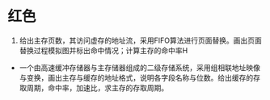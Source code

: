 # 红色

1. 给出主存页数，其访问虚存的地址流，采用FIFO算法进行页面替换。画出页面替换过程模拟图并标出命中情况；计算主存的命中率H
- 一个由高速缓冲存储器与主存储器组成的二级存储系统，采用组相联地址映像与变换，画出主存与缓存的地址格式，说明各字段名称与位数。给出缓存的存取周期，命中率，加速比，求主存的存取周期。